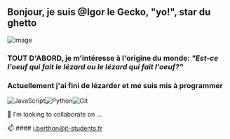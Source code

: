 ## Bonjour, je suis @**Igor** le Gecko, "yo!", star du ghetto
![image](https://user-images.githubusercontent.com/85101544/120983239-cf6e1380-c779-11eb-8e51-0fe50b0dc082.png)

### TOUT D'ABORD, je m'intéresse à l'origine du monde: _"Est-ce l'oeuf qui fait le lézard ou le lézard qui fait l'oeuf?"_
### Actuellement j'ai fini de lézarder et me suis mis à programmer
<img alt="JavaScript" src="https://img.shields.io/badge/javascript-%23323330.svg?style=for-the-badge&logo=javascript&logoColor=%23F7DF1E"/><img alt="Python" src="https://img.shields.io/badge/python-%2314354C.svg?style=for-the-badge&logo=python&logoColor=white"/><img alt="Git" src="https://img.shields.io/badge/git-%23F05033.svg?style=for-the-badge&logo=git&logoColor=white"/>

💞️ I’m looking to collaborate on ...

📫 #### i.berthon@it-students.fr


<!---
Igor42360/Igor42360 is a ✨ special ✨ repository because its `README.md` (this file) appears on your GitHub profile.
You can click the Preview link to take a look at your changes.
--->
